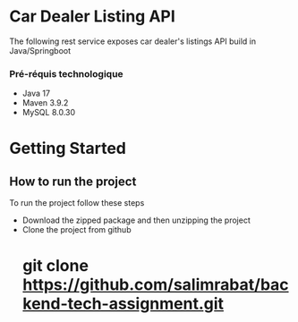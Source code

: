 # Car Dealer Listing API
The following rest service exposes car dealer's listings API build in Java/Springboot
### Pré-réquis technologique
* Java 17
* Maven 3.9.2
* MySQL 8.0.30

# Getting Started

## How to run the project

To run the project follow these steps

* Download the zipped package and then unzipping the project
* Clone the project from github
  # git clone https://github.com/salimrabat/backend-tech-assignment.git
